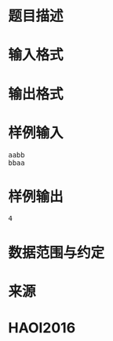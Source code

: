 

# 题目描述



# 输入格式



# 输出格式



# 样例输入


<pre>aabb
bbaa
</pre>

# 样例输出


<pre>4</pre>

# 数据范围与约定



# 来源



# HAOI2016


